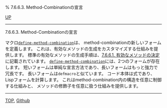 % 7.6.6.3. Method-Combinationの宣言

[UP](7.6.6.html)  

---

7.6.6.3. Method-Combinationの宣言


マクロ[`define-method-combination`](7.7.define-method-combination.html)は、
method-combinationの新しいフォームを定義します。
これは、有効なメソッドの生成をカスタマイズする仕組みを提供します。
標準の有効なメソッドの生成手順は、[7.6.6.1. 有効なメソッドの決定](7.6.6.1.html)に記載されています。
[`define-method-combination`](7.7.define-method-combination.html)には、2つのフォームが存在します。
短いフォームは単純な宣言方法であり、長いフォームはもっと強力で冗長です。
長いフォームは`defmacro`と似ています。
コード本体は式であり、Lispフォームを計算します。
これはmethod-combination内の構造を任意に制御する仕組みと、
メソッドの修飾子を任意に扱う仕組みを提供します。


---
[TOP](index.html),  [Github](https://github.com/nptcl/npt-japanese)


